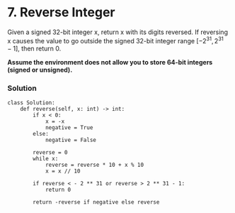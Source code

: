 # 7. Reverse Integer

Given a signed 32-bit integer x, return x with its digits reversed. If reversing x causes the value to go outside the signed 32-bit integer range $[-2^{31}, 2^{31} - 1]$, then return 0.

**Assume the environment does not allow you to store 64-bit integers (signed or unsigned).**

### Solution
```python3
class Solution:
    def reverse(self, x: int) -> int:
        if x < 0:
            x = -x
            negative = True
        else:
            negative = False
            
        reverse = 0
        while x:
            reverse = reverse * 10 + x % 10
            x = x // 10
            
        if reverse < - 2 ** 31 or reverse > 2 ** 31 - 1:
            return 0
        
        return -reverse if negative else reverse
```
